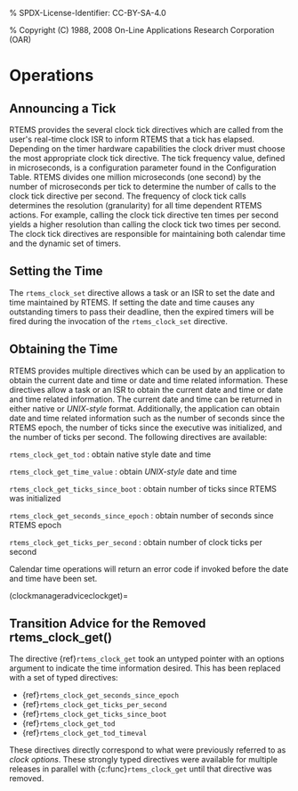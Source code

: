 % SPDX-License-Identifier: CC-BY-SA-4.0

% Copyright (C) 1988, 2008 On-Line Applications Research Corporation (OAR)

# Operations

## Announcing a Tick

RTEMS provides the several clock tick directives which are called from the
user's real-time clock ISR to inform RTEMS that a tick has elapsed. Depending
on the timer hardware capabilities the clock driver must choose the most
appropriate clock tick directive. The tick frequency value, defined in
microseconds, is a configuration parameter found in the Configuration Table.
RTEMS divides one million microseconds (one second) by the number of
microseconds per tick to determine the number of calls to the clock tick
directive per second. The frequency of clock tick calls determines the
resolution (granularity) for all time dependent RTEMS actions. For example,
calling the clock tick directive ten times per second yields a higher
resolution than calling the clock tick two times per second. The clock tick
directives are responsible for maintaining both calendar time and the dynamic
set of timers.

## Setting the Time

The `rtems_clock_set` directive allows a task or an ISR to set the date and
time maintained by RTEMS. If setting the date and time causes any outstanding
timers to pass their deadline, then the expired timers will be fired during the
invocation of the `rtems_clock_set` directive.

## Obtaining the Time

RTEMS provides multiple directives which can be used by an application to obtain the current date and time or date and time related information. These directives allow a task or an ISR to obtain the current date and time or date and time related information. The current date and time can be returned in either native or *UNIX-style* format. Additionally, the application can obtain date and time related information such as the number of seconds since the RTEMS epoch, the number of ticks since the executive was initialized, and the number of ticks per second. The following directives are available:

`rtems_clock_get_tod`
: obtain native style date and time

`rtems_clock_get_time_value`
: obtain *UNIX-style* date and time

`rtems_clock_get_ticks_since_boot`
: obtain number of ticks since RTEMS was initialized

`rtems_clock_get_seconds_since_epoch`
: obtain number of seconds since RTEMS epoch

`rtems_clock_get_ticks_per_second`
: obtain number of clock ticks per second

Calendar time operations will return an error code if invoked before the date
and time have been set.

(clockmanageradviceclockget)=

## Transition Advice for the Removed rtems_clock_get()

The directive {ref}`rtems_clock_get` took an untyped pointer with an options
argument to indicate the time information desired. This has been replaced with
a set of typed directives:

- {ref}`rtems_clock_get_seconds_since_epoch`
- {ref}`rtems_clock_get_ticks_per_second`
- {ref}`rtems_clock_get_ticks_since_boot`
- {ref}`rtems_clock_get_tod`
- {ref}`rtems_clock_get_tod_timeval`

These directives directly correspond to what were previously referred to as
*clock options*. These strongly typed directives were available for multiple
releases in parallel with {c:func}`rtems_clock_get` until that directive was
removed.
